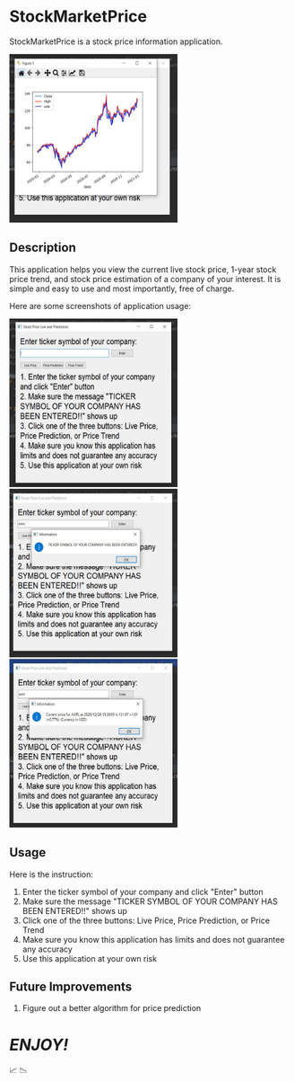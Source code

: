 # StockMarketPrice

StockMarketPrice is a stock price information application. 

<img src="images/stockPriceTrend.JPG" width="300" height="300">

## Description

This application helps you view the current live stock price, 1-year stock price trend, and stock price estimation of a company of your interest. It is simple and easy to use and most importantly, free of charge.

Here are some screenshots of application usage:

<img src="images/firstSight.JPG" width="300" height="300"><img src="images/tickerSymbolEntered.JPG" width="300" height="300"><img src="images/livePrice.JPG" width="300" height="300">

## Usage
Here is the instruction:

1. Enter the ticker symbol of your company and click "Enter" button
2. Make sure the message "TICKER SYMBOL OF YOUR COMPANY HAS BEEN ENTERED!!" shows up
3. Click one of the three buttons: Live Price, Price Prediction, or Price Trend
4. Make sure you know this application has limits and does not guarantee any accuracy
5. Use this application at your own risk

## Future Improvements
1. Figure out a better algorithm for price prediction

# ***ENJOY!***
:chart_with_upwards_trend: :chart_with_downwards_trend:
